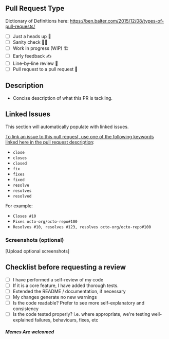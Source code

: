 ## Pull Request Type

Dictionary of Definitions here:
https://ben.balter.com/2015/12/08/types-of-pull-requests/

- [ ] Just a heads up 🙆
- [ ] Sanity check 🏃‍♂️
- [ ] Work in progress (WIP) 🏗️
- [ ] Early feedback ✍️
- [ ] Line-by-line review 📝
- [ ] Pull request to a pull request 🔀

## Description

- Concise description of what this PR is tackling.

## Linked Issues

This section will automatically populate with linked issues.

[To link an issue to this pull request, use one of the following keywords linked here in the pull request description](https://docs.github.com/en/issues/tracking-your-work-with-issues/using-issues/linking-a-pull-request-to-an-issue#linking-a-pull-request-to-an-issue-using-a-keyword):

- `close`
- `closes`
- `closed`
- `fix`
- `fixes`
- `fixed`
- `resolve`
- `resolves`
- `resolved`

For example:

- `Closes #10`
- `Fixes octo-org/octo-repo#100`
- `Resolves #10, resolves #123, resolves octo-org/octo-repo#100`

### Screenshots (optional)

[Upload optional screenshots]

## Checklist before requesting a review

- [ ] I have performed a self-review of my code
- [ ] If it is a core feature, I have added thorough tests.
- [ ] Extended the README / documentation, if necessary
- [ ] My changes generate no new warnings
- [ ] Is the code readable? Prefer to see more self-explanatory and consistency
- [ ] Is the code tested properly? i.e. where appropriate, we're testing well-explained failures, behaviours, fixes, etc

##### Memes Are welcomed
